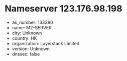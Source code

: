 # Nameserver 123.176.98.198

* as_number: 133380
* name: M2-SERVER.
* city: Unknown
* country: HK
* organization: Layerstack Limited
* version: Unknown
* dnssec: false
